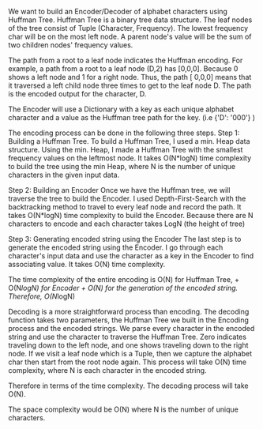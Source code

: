 We want to build an Encoder/Decoder of alphabet characters using Huffman Tree.
Huffman Tree is a binary tree data structure. The leaf nodes of the tree consist of Tuple (Character, Frequency). The lowest frequency char will be on the most left node. A parent node's value will be the sum of two children nodes' frequency values.

The path from a root to a leaf node indicates the Huffman encoding. For example, a path from a root to a leaf node (D,2) has [0,0,0]. Because 0 shows a left node and 1 for a right node. Thus, the path [ 0,0,0] means that it traversed a left child node three times to get to the leaf node D. The path is the encoded output for the character, D.

The Encoder will use a Dictionary with a key as each unique alphabet character and a value as the Huffman tree path for the key. (i.e  {'D': '000'} )

The encoding process can be done in the following three steps.
Step 1: Building a Huffman Tree.
To build a Huffman Tree, I used a min. Heap data structure. Using the min. Heap, I made a Huffman Tree with the smallest frequency values on the leftmost node.
It takes O(N*logN) time complexity to build the tree using the min Heap, where N is the number of unique characters in the given input data.


Step 2: Building an Encoder
Once we have the Huffman tree, we will traverse the tree to build the Encoder. I used Depth-First-Search with the backtracking method to travel to every leaf node and record the path. It takes O(N*logN) time complexity to build the Encoder.
Because there are N characters to encode and each character takes LogN (the height of tree)

Step 3: Generating encoded string using the Encoder
The last step is to generate the encoded string using the Encoder. I go through each character's input data and use the character as a key in the Encoder to find associating value. It takes O(N) time complexity.

The time complexity of the entire encoding is O(N) for Huffman Tree, + O(N*logN) for Encoder + O(N) for the generation of the encoded string. Therefore, O(N*logN)

Decoding is a more straightforward process than encoding. The decoding function takes two parameters, the Huffman Tree we built in the Encoding process and the encoded strings.
We parse every character in the encoded string and use the character to traverse the Huffman Tree. Zero indicates traveling down to the left node, and one shows traveling down to the right node.
If we visit a leaf node which is a Tuple, then we capture the alphabet char then start from the root node again.
This process will take O(N) time complexity, where N is each character in the encoded string.

Therefore in terms of the time complexity.
The decoding process will take O(N).

The space complexity would be O(N) where N is the number of unique characters.
